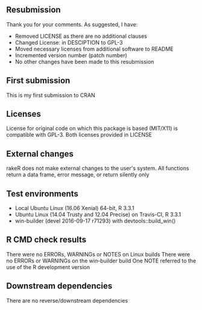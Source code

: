 ## Resubmission
Thank you for your comments. As suggested, I have:

* Removed LICENSE as there are no additional clauses
* Changed License: in DESCIPTION to GPL-3
* Moved necessary licenses from additional software to README
* Incremented version number (patch number)
* No other changes have been made to this resubmission


## First submission
This is my first submission to CRAN

## Licenses
License for original code on which this package is based (MIT/X11) is compatible 
with GPL-3. Both licenses provided in LICENSE

## External changes
rakeR does not make external changes to the user's system.
All functions return a data frame, error message, or return silently only

## Test environments
* Local Ubuntu Linux (16.06 Xenial) 64-bit, R 3.3.1
* Ubuntu Linux (14.04 Trusty and 12.04 Precise) on Travis-CI, R 3.3.1
* win-builder (devel 2016-09-17 r71293) with devtools::build_win()

## R CMD check results
There were no ERRORs, WARNINGs or NOTES on Linux builds
There were no ERRORs or WARNINGs on the win-builder build
One NOTE referred to the use of the R development version

## Downstream dependencies
There are no reverse/downstream dependencies
